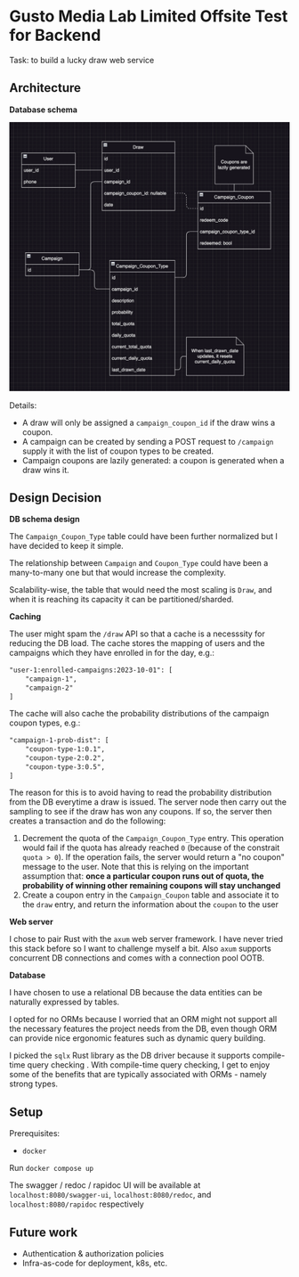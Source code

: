 # Gusto Media Lab Limited Offsite Test for Backend

Task: to build a lucky draw web service

## Architecture

**Database schema**

![](sys-arch.png)

Details:
- A draw will only be assigned a `campaign_coupon_id` if the draw wins a coupon.
- A campaign can be created by sending a POST request to `/campaign` supply it with the list of coupon types to be created.
- Campaign coupons are lazily generated: a coupon is generated when a draw wins it.

## Design Decision

**DB schema design**

The `Campaign_Coupon_Type` table could have been further normalized but I have decided to keep it simple.

The relationship between `Campaign` and `Coupon_Type` could have been a many-to-many one but that would increase the complexity.

Scalability-wise, the table that would need the most scaling is `Draw`, and when it is reaching its capacity it can be partitioned/sharded.

**Caching**

The user might spam the `/draw` API so that a cache is a necesssity for reducing the DB load. The cache stores the mapping of users and the campaigns which they have enrolled in for the day, e.g.:

```
"user-1:enrolled-campaigns:2023-10-01": [
    "campaign-1",
    "campaign-2"
]
```

The cache will also cache the probability distributions of the campaign coupon types, e.g.:

```
"campaign-1-prob-dist": [
    "coupon-type-1:0.1",
    "coupon-type-2:0.2",
    "coupon-type-3:0.5",
]
```

The reason for this is to avoid having to read the probability distribution from the DB everytime a draw is issued. The server node then carry out the sampling to see if the draw has won any coupons. If so, the server then creates a transaction and do the following:

1. Decrement the quota of the `Campaign_Coupon_Type` entry. This operation would fail if the quota has already reached `0` (because of the constrait `quota > 0`). If the operation fails, the server would return a "no coupon" message to the user. Note that this is relying on the important assumption that: **once a particular coupon runs out of quota, the probability of winning other remaining coupons will stay unchanged**
2. Create a coupon entry in the `Campaign_Coupon` table and associate it to the `draw` entry, and return the information about the `coupon` to the user

**Web server**

I chose to pair Rust with the `axum` web server framework. I have never tried this stack before so I want to challenge myself a bit. Also `axum` supports concurrent DB connections and comes with a connection pool OOTB.

**Database**

I have chosen to use a relational DB because the data entities can be naturally expressed by tables.

I opted for no ORMs because I worried that an ORM might not support all the necessary features the project needs from the DB, even though ORM can provide nice ergonomic features such as dynamic query building.

I picked the `sqlx` Rust library as the DB driver because it supports compile-time query checking . With compile-time query checking, I get to enjoy some of the benefits that are typically associated with ORMs - namely strong types.

## Setup

Prerequisites:
- `docker`

Run `docker compose up`

The swagger / redoc / rapidoc UI will be available at `localhost:8080/swagger-ui`, `localhost:8080/redoc`, and `localhost:8080/rapidoc` respectively

## Future work

- Authentication & authorization policies
- Infra-as-code for deployment, k8s, etc.